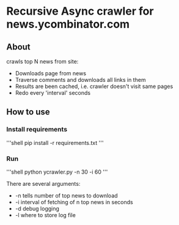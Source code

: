 # Recursive Async crawler for news.ycombinator.com

## About

crawls top N news from site:

- Downloads page from news
- Traverse comments and downloads all links in them
- Results are been cached, i.e. crawler doesn't visit same pages
- Redo every 'interval' seconds

## How to use

### Install requirements

'''shell
pip install -r requirements.txt
'''

### Run

'''shell
python ycrawler.py -n 30 -i 60
'''

There are several arguments:

- -n tells number of top news to download
- -i interval of fetching of n top news in seconds
- -d debug logging
- -l where to store log file
